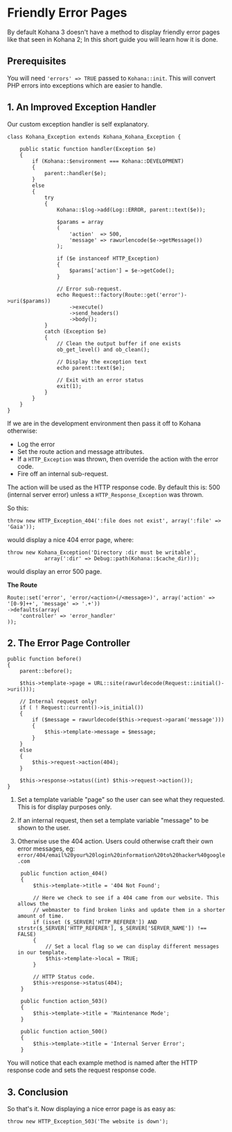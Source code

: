 # Friendly Error Pages

By default Kohana 3 doesn't have a method to display friendly error pages like that
seen in Kohana 2; In this short guide you will learn how it is done.

## Prerequisites

You will need `'errors' => TRUE` passed to `Kohana::init`. This will convert PHP
errors into exceptions which are easier to handle.

## 1. An Improved Exception Handler

Our custom exception handler is self explanatory.

	class Kohana_Exception extends Kohana_Kohana_Exception {

		public static function handler(Exception $e)
		{
			if (Kohana::$environment === Kohana::DEVELOPMENT)
			{
				parent::handler($e);
			}
			else
			{
				try
				{
					Kohana::$log->add(Log::ERROR, parent::text($e));

					$params = array
					(
						'action'  => 500,
						'message' => rawurlencode($e->getMessage())
					);

					if ($e instanceof HTTP_Exception)
					{
						$params['action'] = $e->getCode();
					}

					// Error sub-request.
					echo Request::factory(Route::get('error')->uri($params))
						->execute()
						->send_headers()
						->body();
				}
				catch (Exception $e)
				{
					// Clean the output buffer if one exists
					ob_get_level() and ob_clean();

					// Display the exception text
					echo parent::text($e);

					// Exit with an error status
					exit(1);
				}
			}
		}
	}

If we are in the development environment then pass it off to Kohana otherwise:

* Log the error
* Set the route action and message attributes.
* If a `HTTP_Exception` was thrown, then override the action with the error code.
* Fire off an internal sub-request.

The action will be used as the HTTP response code. By default this is: 500 (internal
server error) unless a `HTTP_Response_Exception` was thrown.

So this:

	throw new HTTP_Exception_404(':file does not exist', array(':file' => 'Gaia'));

would display a nice 404 error page, where:

	throw new Kohana_Exception('Directory :dir must be writable',
				array(':dir' => Debug::path(Kohana::$cache_dir)));

would display an error 500 page.

**The Route**

	Route::set('error', 'error/<action>(/<message>)', array('action' => '[0-9]++', 'message' => '.+'))
	->defaults(array(
		'controller' => 'error_handler'
	));

## 2. The Error Page Controller

	public function before()
	{
		parent::before();

		$this->template->page = URL::site(rawurldecode(Request::initial()->uri()));

		// Internal request only!
		if ( ! Request::current()->is_initial())
		{
			if ($message = rawurldecode($this->request->param('message')))
			{
				$this->template->message = $message;
			}
		}
		else
		{
			$this->request->action(404);
		}

		$this->response->status((int) $this->request->action());
	}

1. Set a template variable "page" so the user can see what they requested. This
   is for display purposes only.
2. If an internal request, then set a template variable "message" to be shown to
   the user.
3. Otherwise use the 404 action. Users could otherwise craft their own error messages, eg:
   `error/404/email%20your%20login%20information%20to%20hacker%40google.com`


		public function action_404()
		{
			$this->template->title = '404 Not Found';

			// Here we check to see if a 404 came from our website. This allows the
			// webmaster to find broken links and update them in a shorter amount of time.
			if (isset ($_SERVER['HTTP_REFERER']) AND strstr($_SERVER['HTTP_REFERER'], $_SERVER['SERVER_NAME']) !== FALSE)
			{
				// Set a local flag so we can display different messages in our template.
				$this->template->local = TRUE;
			}

			// HTTP Status code.
			$this->response->status(404);
		}

		public function action_503()
		{
			$this->template->title = 'Maintenance Mode';
		}

		public function action_500()
		{
			$this->template->title = 'Internal Server Error';
		}

You will notice that each example method is named after the HTTP response code
and sets the request response code.

## 3. Conclusion

So that's it. Now displaying a nice error page is as easy as:

	throw new HTTP_Exception_503('The website is down');
